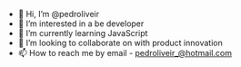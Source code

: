 - 👋 Hi, I’m @pedroliveir
- 👀 I’m interested in a be developer
- 🌱 I’m currently learning JavaScript
- 💞️ I’m looking to collaborate on with product innovation
- 📫 How to reach me by email - pedroliveir_@hotmail.com

<!---
pedroliveir/pedroliveir is a ✨ special ✨ repository because its `README.md` (this file) appears on your GitHub profile.
You can click the Preview link to take a look at your changes.
--->
